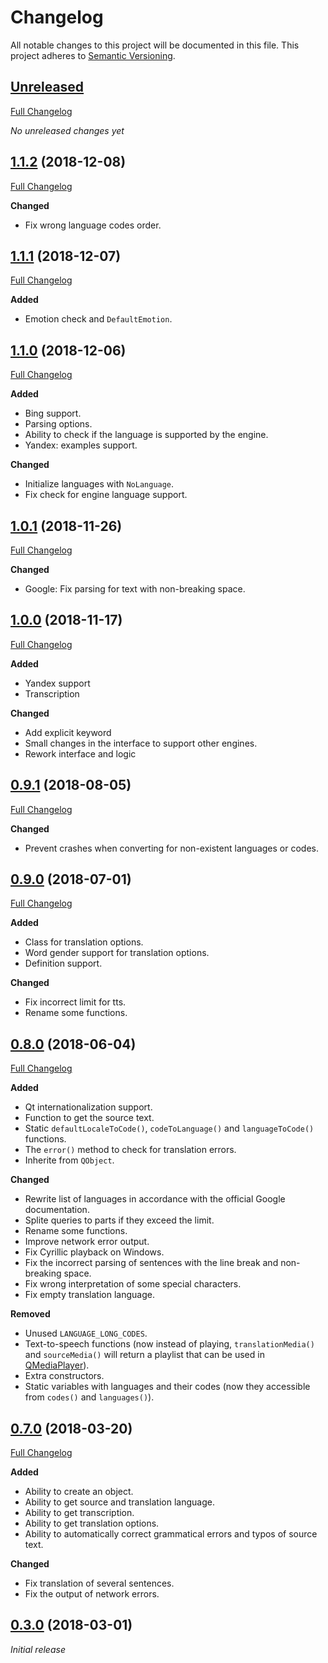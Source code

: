 # Changelog

All notable changes to this project will be documented in this file. This project adheres to [Semantic Versioning](http://semver.org/spec/v2.0.0.html).

## [Unreleased](https://github.com/Shatur95/crow-translate/tree/HEAD)

[Full Changelog](https://github.com/Shatur95/QOnlineTranslator/compare/1.1.2...HEAD)

_No unreleased changes yet_

## [1.1.2](https://github.com/Shatur95/QOnlineTranslator/tree/1.1.2) (2018-12-08)

[Full Changelog](https://github.com/Shatur95/QOnlineTranslator/compare/1.1.1...1.1.2)

**Changed**

-   Fix wrong language codes order.

## [1.1.1](https://github.com/Shatur95/QOnlineTranslator/tree/1.1.1) (2018-12-07)

[Full Changelog](https://github.com/Shatur95/QOnlineTranslator/compare/1.1.0...1.1.1)

**Added**

-   Emotion check and `DefaultEmotion`.

## [1.1.0](https://github.com/Shatur95/QOnlineTranslator/tree/1.1.0) (2018-12-06)

[Full Changelog](https://github.com/Shatur95/QOnlineTranslator/compare/1.0.1...1.1.0)

**Added**

-   Bing support.
-   Parsing options.
-   Ability to check if the language is supported by the engine.
-   Yandex: examples support.

**Changed**

-   Initialize languages with `NoLanguage`.
-   Fix check for engine language support.

## [1.0.1](https://github.com/Shatur95/QOnlineTranslator/tree/1.0.1) (2018-11-26)

[Full Changelog](https://github.com/Shatur95/QOnlineTranslator/compare/1.0.0...1.0.1)

**Changed**

-   Google: Fix parsing for text with non-breaking space.

## [1.0.0](https://github.com/Shatur95/QOnlineTranslator/tree/1.0.0) (2018-11-17)

[Full Changelog](https://github.com/Shatur95/QOnlineTranslator/compare/0.9.1...1.0.0)

**Added**

-   Yandex support
-   Transcription

**Changed**

-   Add explicit keyword
-   Small changes in the interface to support other engines.
-   Rework interface and logic

## [0.9.1](https://github.com/Shatur95/QOnlineTranslator/tree/0.9.1) (2018-08-05)

[Full Changelog](https://github.com/Shatur95/QOnlineTranslator/compare/0.9.0...0.9.1)

**Changed**

-   Prevent crashes when converting for non-existent languages or codes.

## [0.9.0](https://github.com/Shatur95/QOnlineTranslator/tree/0.9.0) (2018-07-01)

[Full Changelog](https://github.com/Shatur95/QOnlineTranslator/compare/0.8.0...0.9.0)

**Added**

-   Class for translation options.
-   Word gender support for translation options.
-   Definition support.

**Changed**

-   Fix incorrect limit for tts.
-   Rename some functions.

## [0.8.0](https://github.com/Shatur95/QOnlineTranslator/tree/0.8.0) (2018-06-04)

[Full Changelog](https://github.com/Shatur95/QOnlineTranslator/compare/0.7.0...0.8.0)

**Added**

-   Qt internationalization support.
-   Function to get the source text.
-   Static `defaultLocaleToCode()`, `codeToLanguage()` and `languageToCode()` functions.
-   The `error()` method to check for translation errors.
-   Inherite from `QObject`.

**Changed**

-   Rewrite list of languages in accordance with the official Google documentation.
-   Splite queries to parts if they exceed the limit.
-   Rename some functions.
-   Improve network error output.
-   Fix Cyrillic playback on Windows.
-   Fix the incorrect parsing of sentences with the line break and non-breaking space.
-   Fix wrong interpretation of some special characters.
-   Fix empty translation language.

**Removed**

-   Unused `LANGUAGE_LONG_CODES`.
-   Text-to-speech functions (now instead of playing, `translationMedia()` and `sourceMedia()` will return a playlist that can be used in [QMediaPlayer](https://doc.qt.io/qt-5/qmediaplayer.html "Qt Documentation")).
-   Extra constructors.
-   Static variables with languages and their codes (now they accessible from `codes()` and `languages()`).

## [0.7.0](https://github.com/Shatur95/QOnlineTranslator/tree/0.7.0) (2018-03-20)

[Full Changelog](https://github.com/Shatur95/QOnlineTranslator/compare/0.3.0...0.7.0)

**Added**

-   Ability to create an object.
-   Ability to get source and translation language.
-   Ability to get transcription.
-   Ability to get translation options.
-   Ability to automatically correct grammatical errors and typos of source text.

**Changed**

-   Fix translation of several sentences.
-   Fix the output of network errors.

## [0.3.0](https://github.com/Shatur95/QOnlineTranslator/tree/0.3.0) (2018-03-01)

_Initial release_
